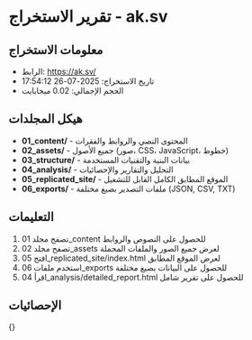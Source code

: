 
# تقرير الاستخراج - ak.sv

## معلومات الاستخراج
- الرابط: https://ak.sv/
- تاريخ الاستخراج: 2025-07-26 17:54:12
- الحجم الإجمالي: 0.02 ميجابايت

## هيكل المجلدات
- **01_content/** - المحتوى النصي والروابط والفقرات
- **02_assets/** - جميع الأصول (صور، CSS، JavaScript، خطوط)
- **03_structure/** - بيانات البنية والتقنيات المستخدمة
- **04_analysis/** - التحليل والتقارير والإحصائيات
- **05_replicated_site/** - الموقع المطابق الكامل القابل للتشغيل
- **06_exports/** - ملفات التصدير بصيغ مختلفة (JSON, CSV, TXT)

## التعليمات
1. تصفح مجلد 01_content للحصول على النصوص والروابط
2. تصفح مجلد 02_assets لعرض جميع الصور والملفات المحملة
3. افتح 05_replicated_site/index.html لعرض الموقع المطابق
4. استخدم ملفات 06_exports للحصول على البيانات بصيغ مختلفة
5. اقرأ 04_analysis/detailed_report.html للحصول على تقرير شامل

## الإحصائيات
{}
        